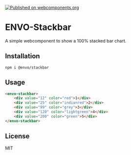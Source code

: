 [![Published on webcomponents.org](https://img.shields.io/badge/webcomponents.org-published-blue.svg)](https://www.webcomponents.org/element/@envo/stackbar)
# ENVO-Stackbar

A simple webcomponent to show a 100% stacked bar chart.

## Installation

```
npm i @envo/stackbar
```

## Usage

<!--
```
<custom-element-demo>
  <template>
    <script src="dist/envo-stackbar.js"></script>
    <envo-stackbar>
        <div value="12" color="red">1</div>
        <div value="25" color="indianred">2</div>
        <div value="99" color="grey">3</div>
        <div value="120" color="lightgreen">4</div>
        <div value="200" color="green">5</div>
    </envo-stackbar>
  </template>
</custom-element-demo>
```
-->
```html
<envo-stackbar>
    <div value="12" color="red">1</div>
    <div value="25" color="indianred">2</div>
    <div value="99" color="grey">3</div>
    <div value="120" color="lightgreen">4</div>
    <div value="200" color="green">5</div>
</envo-stackbar>
```


## License

MIT
